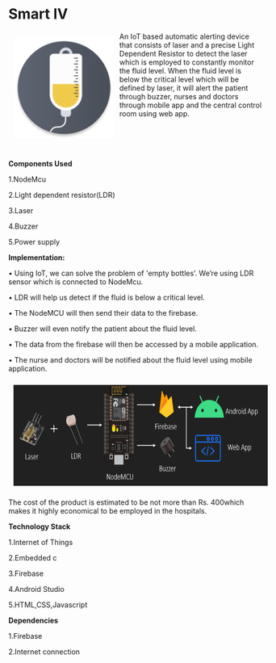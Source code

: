 # Smart IV

<img src = "/images/logo_round.png" height = "200" width="200" align="left" hspace="10" vspace="10">

An IoT based automatic alerting device that consists of laser and a precise Light Dependent Resistor to detect the laser which is employed to constantly monitor the fluid level. When the fluid level is below the critical level which will be defined by laser, it will alert the patient through buzzer, nurses and doctors through mobile app and the central control room using web app.
<br>
<br>
<br>
<br>
<br>

**Components Used**

1.NodeMcu

2.Light dependent resistor(LDR)

3.Laser

4.Buzzer

5.Power supply

**Implementation:**

•	Using IoT, we can solve the problem of 'empty bottles’. We’re using LDR sensor which is connected to NodeMcu.

•	LDR will help us detect if the fluid is below a critical level.

•	The NodeMCU will then send their data to the firebase.

•	Buzzer will even notify the patient about the fluid level.

•	The data from the firebase will then be accessed by a mobile application.

•	The nurse and doctors will be notified about the fluid level using mobile application.

<img src = "/images/smartiv-git.PNG" height = "200" width="800" align="center" hspace="10" vspace="10"> 

The cost of the product is estimated to be not more than Rs. 400which makes it highly economical to be employed in the hospitals.

**Technology Stack**

1.Internet of Things

2.Embedded c

3.Firebase

4.Android Studio

5.HTML,CSS,Javascript

**Dependencies**

1.Firebase

2.Internet connection
